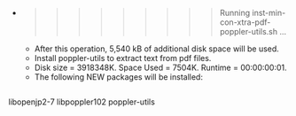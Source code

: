 * >>>>>>>>> Running inst-min-con-xtra-pdf-poppler-utils.sh ...
  * After this operation, 5,540 kB of additional disk space will be used.
  * Install poppler-utils to extract text from pdf files.
  * Disk size = 3918348K. Space Used = 7504K. Runtime = 00:00:00:01.
  * The following NEW packages will be installed:
  ```bash
libopenjp2-7 libpoppler102 poppler-utils
  ```
